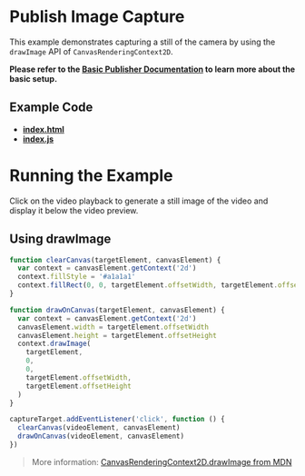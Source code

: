 # Publish Image Capture

This example demonstrates capturing a still of the camera by using the `drawImage` API of `CanvasRenderingContext2D`.

**Please refer to the [Basic Publisher Documentation](../publish/README.md) to learn more about the basic setup.**

## Example Code

- **[index.html](index.html)**
- **[index.js](index.js)**

# Running the Example

Click on the video playback to generate a still image of the video and display it below the video preview.

## Using drawImage

```js
function clearCanvas(targetElement, canvasElement) {
  var context = canvasElement.getContext('2d')
  context.fillStyle = '#a1a1a1'
  context.fillRect(0, 0, targetElement.offsetWidth, targetElement.offsetHeight)
}

function drawOnCanvas(targetElement, canvasElement) {
  var context = canvasElement.getContext('2d')
  canvasElement.width = targetElement.offsetWidth
  canvasElement.height = targetElement.offsetHeight
  context.drawImage(
    targetElement,
    0,
    0,
    targetElement.offsetWidth,
    targetElement.offsetHeight
  )
}

captureTarget.addEventListener('click', function () {
  clearCanvas(videoElement, canvasElement)
  drawOnCanvas(videoElement, canvasElement)
})
```

> More information: [CanvasRenderingContext2D.drawImage from MDN](https://developer.mozilla.org/en-US/docs/Web/API/CanvasRenderingContext2D/drawImage)
